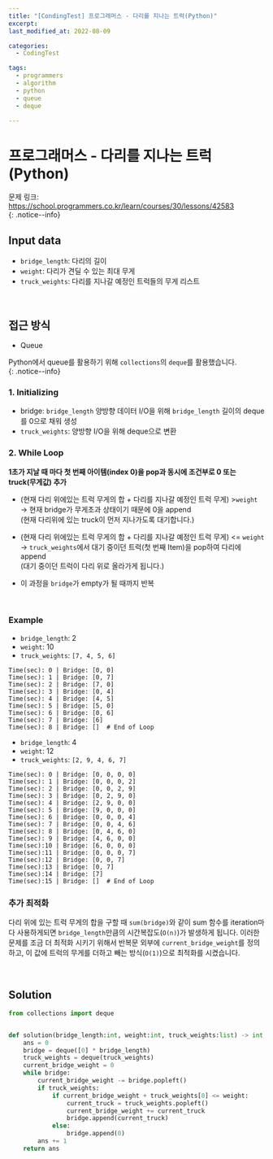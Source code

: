 ```yaml
---
title: "[CondingTest] 프로그래머스 - 다리를 지나는 트럭(Python)"
excerpt: 
last_modified_at: 2022-08-09

categories:
  - CodingTest

tags:
  - programmers
  - algorithm
  - python
  - queue
  - deque

---
```


# 프로그래머스 - 다리를 지나는 트럭(Python)

문제 링크: <https://school.programmers.co.kr/learn/courses/30/lessons/42583>  
{: .notice--info}

## Input data

- `bridge_length`: 다리의 길이
- `weight`: 다리가 견딜 수 있는 최대 무게
- `truck_weights`: 다리를 지나갈 예정인 트럭들의 무게 리스트

<br>

## 접근 방식

- Queue

Python에서 queue를 활용하기 위해 `collections`의 `deque`를 활용했습니다.  
{: .notice--info}

### 1\. Initializing

- bridge: `bridge_length` 양방향 데이터 I/O을 위해  `bridge_length` 길이의 deque를 0으로 채워 생성
- `truck_weights`: 양방향 I/O을 위해 deque으로 변환


### 2\. While Loop

**1초가 지날 때 마다 첫 번째 아이템(index 0)을 pop과 동시에 조건부로 0 또는 truck(무게값) 추가**  
  
- (현재 다리 위에있는 트럭 무게의 합 + 다리를 지나갈 예정인 트럭 무게)  >`weight`  
→ 현재 bridge가 무게초과 상태이기 때문에 0을 append  
(현재 다리위에 있는 truck이 먼저 지나가도록 대기합니다.)

- (현재 다리 위에있는 트럭 무게의 합 + 다리를 지나갈 예정인 트럭 무게) <= `weight`  
→ `truck_weights`에서 대기 중이던 트럭(첫 번째 Item)을 pop하여 다리에 append  
(대기 중이던 트럭이 다리 위로 올라가게 됩니다.)

- 이 과정을 `bridge`가 empty가 될 때까지 반복

<br>

### Example

- `bridge_length`: 2
- `weight`: 10
- `truck_weights`: `[7, 4, 5, 6]`

```
Time(sec): 0 | Bridge: [0, 0]
Time(sec): 1 | Bridge: [0, 7]
Time(sec): 2 | Bridge: [7, 0]
Time(sec): 3 | Bridge: [0, 4]
Time(sec): 4 | Bridge: [4, 5]
Time(sec): 5 | Bridge: [5, 0]
Time(sec): 6 | Bridge: [0, 6]
Time(sec): 7 | Bridge: [6]
Time(sec): 8 | Bridge: []  # End of Loop
```

- `bridge_length`: 4
- `weight`: 12
- `truck_weights`: `[2, 9, 4, 6, 7]`

```
Time(sec): 0 | Bridge: [0, 0, 0, 0]
Time(sec): 1 | Bridge: [0, 0, 0, 2]
Time(sec): 2 | Bridge: [0, 0, 2, 9]
Time(sec): 3 | Bridge: [0, 2, 9, 0]
Time(sec): 4 | Bridge: [2, 9, 0, 0]
Time(sec): 5 | Bridge: [9, 0, 0, 0]
Time(sec): 6 | Bridge: [0, 0, 0, 4]
Time(sec): 7 | Bridge: [0, 0, 4, 6]
Time(sec): 8 | Bridge: [0, 4, 6, 0]
Time(sec): 9 | Bridge: [4, 6, 0, 0]
Time(sec):10 | Bridge: [6, 0, 0, 0]
Time(sec):11 | Bridge: [0, 0, 0, 7]
Time(sec):12 | Bridge: [0, 0, 7]
Time(sec):13 | Bridge: [0, 7]
Time(sec):14 | Bridge: [7]
Time(sec):15 | Bridge: []  # End of Loop
```

### 추가 최적화

다리 위에 있는 트럭 무게의 합을 구할 때 `sum(bridge)`와 같이 sum 함수를 iteration마다 사용하게되면 `bridge_length`만큼의 시간복잡도(`O(n)`)가 발생하게 됩니다. 이러한 문제를 조금 더 최적화 시키기 위해서 반복문 외부에 `current_bridge_weight`를 정의하고, 이 값에 트럭의 무게를 더하고 빼는 방식(`O(1)`)으로 최적화를 시켰습니다.

<br>

## Solution

```python
from collections import deque


def solution(bridge_length:int, weight:int, truck_weights:list) -> int:
    ans = 0
    bridge = deque([0] * bridge_length)
    truck_weights = deque(truck_weights)
    current_bridge_weight = 0
    while bridge:
        current_bridge_weight -= bridge.popleft()
        if truck_weights:
            if current_bridge_weight + truck_weights[0] <= weight:
                current_truck = truck_weights.popleft()
                current_bridge_weight += current_truck
                bridge.append(current_truck)
            else:
                bridge.append(0)
        ans += 1
    return ans
```
